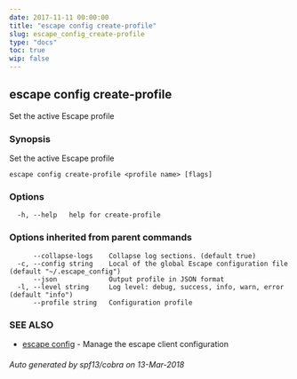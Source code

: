 ```yaml
---
date: 2017-11-11 00:00:00
title: "escape config create-profile"
slug: escape_config_create-profile
type: "docs"
toc: true
wip: false
---
```

## escape config create-profile

Set the active Escape profile

### Synopsis


Set the active Escape profile

```
escape config create-profile <profile name> [flags]
```

### Options

```
  -h, --help   help for create-profile
```

### Options inherited from parent commands

```
      --collapse-logs    Collapse log sections. (default true)
  -c, --config string    Local of the global Escape configuration file (default "~/.escape_config")
      --json             Output profile in JSON format
  -l, --level string     Log level: debug, success, info, warn, error (default "info")
      --profile string   Configuration profile
```

### SEE ALSO
* [escape config](../escape_config/)	 - Manage the escape client configuration

###### Auto generated by spf13/cobra on 13-Mar-2018
